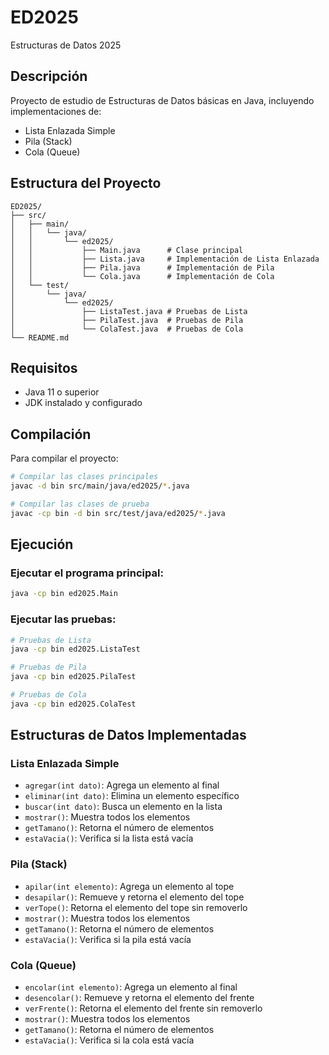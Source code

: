 # ED2025
Estructuras de Datos 2025

## Descripción
Proyecto de estudio de Estructuras de Datos básicas en Java, incluyendo implementaciones de:
- Lista Enlazada Simple
- Pila (Stack)
- Cola (Queue)

## Estructura del Proyecto
```
ED2025/
├── src/
│   ├── main/
│   │   └── java/
│   │       └── ed2025/
│   │           ├── Main.java      # Clase principal
│   │           ├── Lista.java     # Implementación de Lista Enlazada
│   │           ├── Pila.java      # Implementación de Pila
│   │           └── Cola.java      # Implementación de Cola
│   └── test/
│       └── java/
│           └── ed2025/
│               ├── ListaTest.java # Pruebas de Lista
│               ├── PilaTest.java  # Pruebas de Pila
│               └── ColaTest.java  # Pruebas de Cola
└── README.md
```

## Requisitos
- Java 11 o superior
- JDK instalado y configurado

## Compilación

Para compilar el proyecto:

```bash
# Compilar las clases principales
javac -d bin src/main/java/ed2025/*.java

# Compilar las clases de prueba
javac -cp bin -d bin src/test/java/ed2025/*.java
```

## Ejecución

### Ejecutar el programa principal:
```bash
java -cp bin ed2025.Main
```

### Ejecutar las pruebas:
```bash
# Pruebas de Lista
java -cp bin ed2025.ListaTest

# Pruebas de Pila
java -cp bin ed2025.PilaTest

# Pruebas de Cola
java -cp bin ed2025.ColaTest
```

## Estructuras de Datos Implementadas

### Lista Enlazada Simple
- `agregar(int dato)`: Agrega un elemento al final
- `eliminar(int dato)`: Elimina un elemento específico
- `buscar(int dato)`: Busca un elemento en la lista
- `mostrar()`: Muestra todos los elementos
- `getTamano()`: Retorna el número de elementos
- `estaVacia()`: Verifica si la lista está vacía

### Pila (Stack)
- `apilar(int elemento)`: Agrega un elemento al tope
- `desapilar()`: Remueve y retorna el elemento del tope
- `verTope()`: Retorna el elemento del tope sin removerlo
- `mostrar()`: Muestra todos los elementos
- `getTamano()`: Retorna el número de elementos
- `estaVacia()`: Verifica si la pila está vacía

### Cola (Queue)
- `encolar(int elemento)`: Agrega un elemento al final
- `desencolar()`: Remueve y retorna el elemento del frente
- `verFrente()`: Retorna el elemento del frente sin removerlo
- `mostrar()`: Muestra todos los elementos
- `getTamano()`: Retorna el número de elementos
- `estaVacia()`: Verifica si la cola está vacía

